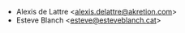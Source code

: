 - Alexis de Lattre \<<alexis.delattre@akretion.com>\>
- Esteve Blanch \<<esteve@esteveblanch.cat>\>

